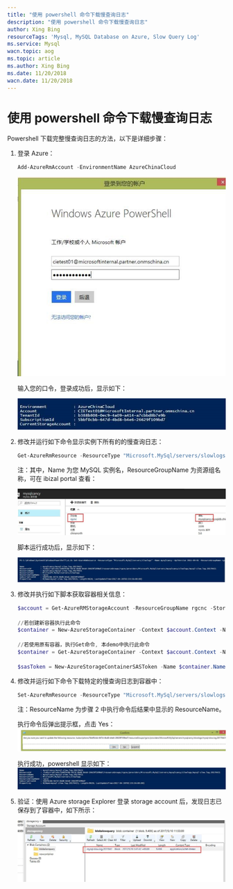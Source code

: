```yaml
---
title: "使用 powershell 命令下载慢查询日志"
description: "使用 powershell 命令下载慢查询日志"
author: Xing Bing
resourceTags: 'Mysql, MySQL Database on Azure, Slow Query Log'
ms.service: Mysql
wacn.topic: aog
ms.topic: article
ms.author: Xing Bing
ms.date: 11/20/2018
wacn.date: 11/20/2018
---
```


# 使用 powershell 命令下载慢查询日志

Powershell 下载完整慢查询日志的方法，以下是详细步骤：

1. 登录 Azure：

    ```powershell
    Add-AzureRmAccount -EnvironmentName AzureChinaCloud
    ```

    ![01](media/aog-mysql-howto-download-slow-query-log-on-powershell/01.jpg "01")

    输入您的口令，登录成功后，显示如下：

    ![02](media/aog-mysql-howto-download-slow-query-log-on-powershell/02.jpg "02")

2. 修改并运行如下命令显示实例下所有的的慢查询日志：

    ```powershell
    Get-AzureRmResource -ResourceType "Microsoft.MySql/servers/slowlogs" -Name mysqlcancy -ApiVersion 2015-09-01 -ResourceGroupName rgcnc
    ```
    注：其中，Name 为您 MySQL 实例名，ResourceGroupName 为资源组名称，可在 ibizal portal 查看：

    ![03](media/aog-mysql-howto-download-slow-query-log-on-powershell/03.jpg "03")

    脚本运行成功后，显示如下：

    ![04](media/aog-mysql-howto-download-slow-query-log-on-powershell/04.jpg "04")

3. 修改并执行如下脚本获取容器相关信息：

    ```powershell
    $account = Get-AzureRMStorageAccount -ResourceGroupName rgcnc -StorageAccountName storagecncy 注：ResourceGroupName为存储帐户所在资源组名称，StorageAccountName为存储帐户名称

    //若创建新容器执行此命令
    $container = New-AzureStorageContainer -Context $account.Context -Name newcontainer  注：Name这您要创建的新的容器名

    //若使用原有容器，执行Get命令, 本demo中执行此命令
    $container = Get-AzureStorageContainer -Context $account.Context -Name blobslowquery 注：Name为您存储帐户中已有的容器名

    $sasToken = New-AzureStorageContainerSASToken -Name $container.Name -Permission rwdl -StartTime (Get-Date).AddDays(-1) -Protocol HttpsOnly -ExpiryTime (Get-Date).AddDays(1) -Context $account.Context
    ```

4. 修改并运行如下命令下载特定的慢查询日志到容器中：

    ```powershell
    Set-AzureRmResource -ResourceType "Microsoft.MySql/servers/slowlogs" -ResourceName mysqlcancy/mysql-slow.log.20170421 -ApiVersion 2015-09-01 -ResourceGroupName rgcnc -PropertyObject @{copyDestinationContainerUri=$container.CloudBlobContainer.Uri.AbsoluteUri;CopyDestinationSasToken="$sasToken"} -UsePatchSemantics
    ```

    注：ResourceName 为步骤 2 中执行命令后结果中显示的 ResourceName。

    执行命令后弹出提示框，点击 Yes：
    ![05](media/aog-mysql-howto-download-slow-query-log-on-powershell/05.jpg "05")

    执行成功，powershell 显示如下：
    ![06](media/aog-mysql-howto-download-slow-query-log-on-powershell/06.jpg "06")

5. 验证：使用 Azure storage Explorer 登录 storage account 后，发现日志已保存到了容器中，如下所示：

    ![07](media/aog-mysql-howto-download-slow-query-log-on-powershell/07.jpg "07")